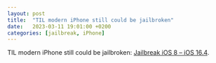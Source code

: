 ```yaml
---
layout: post
title:  "TIL modern iPhone still could be jailbroken"
date:   2023-03-11 19:01:00 +0200
categories: [jailbreak, iPhone]
---
```

TIL modern iPhone still could be jailbroken: [Jailbreak iOS 8 – iOS 16.4](https://pangu8.com).
